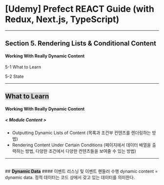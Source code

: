 # [Udemy] Prefect REACT Guide (with Redux, Next.js, TypeScript)

---

## Section 5. Rendering Lists & Conditional Content
#### Working With Really Dynamic Content

5-1 What to Learn

5-2 State

---


## <span style='font-weight:700;background:#D3D3D3'>What to Learn</span>
#### Working With Really Dynamic Content
##### < Module Content >
- Outputting Dynamic Lists of Content (목록과 조건부 컨텐츠를 렌더링하는 방법)
- Rendering Content Under Certain Conditions (페이지에서 데이터 배열을 출력하는 방법, 다양한 조건에서 다양한 컨텐츠들을 보여줄 수 있는 방법)
---

<br>
## <span style='font-weight:700;background:#D3D3D3'>Dynamic Data</span>
#### 이벤트 리스닝 및 이벤트 핸들러 수행
dynamic content = dynamic data. 
정적 데이터는 코드 상에서 갖고 있는 데이터를 의미한다. 